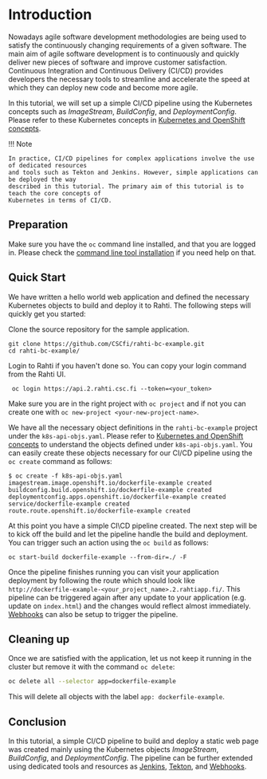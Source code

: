 # Introduction

Nowadays agile software development methodologies are being used to satisfy
the continuously changing requirements of a given software. The main aim of
agile software development is to continuously and quickly deliver new pieces
of software and improve customer satisfaction.  Continuous Integration and
Continuous Delivery (CI/CD) provides developers the necessary tools to streamline
and accelerate the speed at which they can deploy new code and become more agile.

In this tutorial, we will set up a simple CI/CD pipeline using the Kubernetes concepts
such as _ImageStream_, _BuildConfig_, and _DeploymentConfig_. Please refer to these Kubernetes
concepts in [Kubernetes and OpenShift concepts](../../concepts/).

!!! Note

    In practice, CI/CD pipelines for complex applications involve the use of dedicated resources
    and tools such as Tekton and Jenkins. However, simple applications can be deployed the way
    described in this tutorial. The primary aim of this tutorial is to teach the core concepts of
    Kubernetes in terms of CI/CD.

## Preparation

Make sure you have the `oc` command line installed, and that you are logged in. Please
check the [command line tool installation](../../usage/cli/) if you need help on that.

## Quick Start

We have written a hello world web application and defined the necessary Kubernetes objects to build
and deploy it to Rahti. The following steps will quickly get you started:

Clone the source repository for the sample application.

```
git clone https://github.com/CSCfi/rahti-bc-example.git
cd rahti-bc-example/
```

Login to Rahti if you haven't done so. You can copy your login command from the Rahti UI.

```
 oc login https://api.2.rahti.csc.fi --token=<your_token>
```

Make sure you are in the right project with `oc project` and if not you can create one
with `oc new-project <your-new-project-name>`.

We have all the necessary object definitions in the `rahti-bc-example` project under the `k8s-api-objs.yaml`.
Please refer to [Kubernetes and OpenShift concepts](../../concepts/) to understand the objects
defined under `k8s-api-objs.yaml`. You can easily create these objects necessary for our CI/CD pipeline using
the `oc create` command as follows:

```
$ oc create -f k8s-api-objs.yaml
imagestream.image.openshift.io/dockerfile-example created
buildconfig.build.openshift.io/dockerfile-example created
deploymentconfig.apps.openshift.io/dockerfile-example created
service/dockerfile-example created
route.route.openshift.io/dockerfile-example created
```

At this point you have a simple CI\CD pipeline created. The next step
will be to kick off the build and let the pipeline handle the build and
deployment. You can trigger such an action using the `oc build` as follows:

```
oc start-build dockerfile-example --from-dir=./ -F
```

Once the pipeline finishes running you can visit your application deployment
by following the route which should look like `http://dockerfile-example-<your_project_name>.2.rahtiapp.fi/`.
This pipeline can be triggered again after any update to your application (e.g. update on `index.html`) and
the changes would reflect almost immediately. [Webhooks](../webhooks/) can also be setup
to trigger the pipeline.

## Cleaning up

Once we are satisfied with the application, let us not keep it running in the
cluster but remove it with the command `oc delete`:

```bash
oc delete all --selector app=dockerfile-example
```

This will delete all objects with the label `app: dockerfile-example`.

## Conclusion

In this tutorial, a simple CI/CD pipeline to build and deploy a static web page was created mainly
using the Kubernetes objects _ImageStream_, _BuildConfig_, and _DeploymentConfig_. The pipeline
can be further extended using dedicated tools and resources as [Jenkins](https://docs.openshift.com/container-platform/4.10/cicd/builds/understanding-image-builds.html#builds-strategy-pipeline-build_understanding-image-builds),
[Tekton](https://www.openshift.com/learn/topics/pipelines#tekton), and [Webhooks](../webhooks/).
